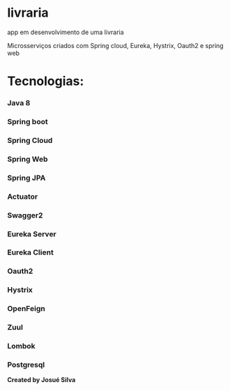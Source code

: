 # livraria
app em desenvolvimento de uma livraria

Microsserviços criados com Spring cloud, Eureka, Hystrix, Oauth2 e spring web

# Tecnologias:

### **Java 8**

### **Spring boot**

### **Spring Cloud**

### **Spring Web**

### **Spring JPA**

### **Actuator**

### **Swagger2**

### **Eureka Server**

### **Eureka Client**

### **Oauth2**

### **Hystrix**

### **OpenFeign**

### **Zuul**

### **Lombok**

### **Postgresql**


**Created by Josué Silva**
